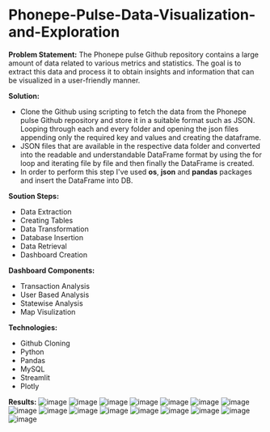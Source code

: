 # Phonepe-Pulse-Data-Visualization-and-Exploration

 **Problem Statement:** 
  The Phonepe pulse Github repository contains a large amount of data related to
various metrics and statistics. The goal is to extract this data and process it to obtain
insights and information that can be visualized in a user-friendly manner.

**Solution:**
* Clone the Github using scripting to fetch the data from the Phonepe pulse Github repository and store it in a suitable format such as JSON. Looping through each and every folder and opening the json files appending only the required key and values and creating the dataframe. 
*	JSON files that are available in the respective data folder and  converted into the readable and understandable DataFrame format by using the for loop and iterating file by file and then finally the DataFrame is created. 
* In order to perform this step I've used **os**, **json** and **pandas** packages and  insert the  DataFrame into DB.

**Soution Steps:**
   * Data Extraction
   * Creating Tables
   * Data Transformation
   * Database Insertion
   * Data Retrieval
   * Dashboard Creation
     
**Dashboard Components:**
   * Transaction Analysis
   * User Based Analysis
   * Statewise Analysis
   * Map Visulization
     
**Technologies:**
   * Github Cloning
   * Python
   * Pandas
   * MySQL
   * Streamlit
   * Plotly
     
**Results:**
![image](https://github.com/thiyagarajangit/Phonepe-Pulse-Data-Visualization-and-Exploration/assets/142799337/1058da67-9eea-47e6-b022-69531783c7fe)
![image](https://github.com/thiyagarajangit/Phonepe-Pulse-Data-Visualization-and-Exploration/assets/142799337/45e6a41f-a7c5-4417-9a02-3ddc67299733)
![image](https://github.com/thiyagarajangit/Phonepe-Pulse-Data-Visualization-and-Exploration/assets/142799337/6f4d3f1e-ce46-4e17-9de2-3cb32664df4f)
![image](https://github.com/thiyagarajangit/Phonepe-Pulse-Data-Visualization-and-Exploration/assets/142799337/9ac3494d-d035-4fa9-a2fa-5c064424bac2)
![image](https://github.com/thiyagarajangit/Phonepe-Pulse-Data-Visualization-and-Exploration/assets/142799337/f2b80993-f69a-42f9-b9e5-9a72da3d18ab)
![image](https://github.com/thiyagarajangit/Phonepe-Pulse-Data-Visualization-and-Exploration/assets/142799337/b24b4457-4aa3-418b-ab9a-6395036f03f1)
![image](https://github.com/thiyagarajangit/Phonepe-Pulse-Data-Visualization-and-Exploration/assets/142799337/72f9973d-2f81-4d4c-bd66-d644212e718f)
![image](https://github.com/thiyagarajangit/Phonepe-Pulse-Data-Visualization-and-Exploration/assets/142799337/7785794e-520a-4846-9acf-3c16a1a5cb02)
![image](https://github.com/thiyagarajangit/Phonepe-Pulse-Data-Visualization-and-Exploration/assets/142799337/227684bd-ff6b-41aa-90d9-928b4626afec)
![image](https://github.com/thiyagarajangit/Phonepe-Pulse-Data-Visualization-and-Exploration/assets/142799337/b518e0b5-34d5-4c05-b2ac-198a55a6425e)
![image](https://github.com/thiyagarajangit/Phonepe-Pulse-Data-Visualization-and-Exploration/assets/142799337/c0b60685-92e1-4ad2-a6bd-a7fc710bdefc)
![image](https://github.com/thiyagarajangit/Phonepe-Pulse-Data-Visualization-and-Exploration/assets/142799337/cbd6b7f4-4975-4033-ab20-b855b0a096ce)
![image](https://github.com/thiyagarajangit/Phonepe-Pulse-Data-Visualization-and-Exploration/assets/142799337/9fd769a3-396f-4a90-98e2-43d024680e88)
![image](https://github.com/thiyagarajangit/Phonepe-Pulse-Data-Visualization-and-Exploration/assets/142799337/414ab0d4-b6e8-42d6-adb0-c99c4cb73b98)
![image](https://github.com/thiyagarajangit/Phonepe-Pulse-Data-Visualization-and-Exploration/assets/142799337/58abff01-a06e-49cc-b4d8-ad3c2f2ee775)
![image](https://github.com/thiyagarajangit/Phonepe-Pulse-Data-Visualization-and-Exploration/assets/142799337/71accb38-6594-4051-90e9-180b8e2d0c37)













